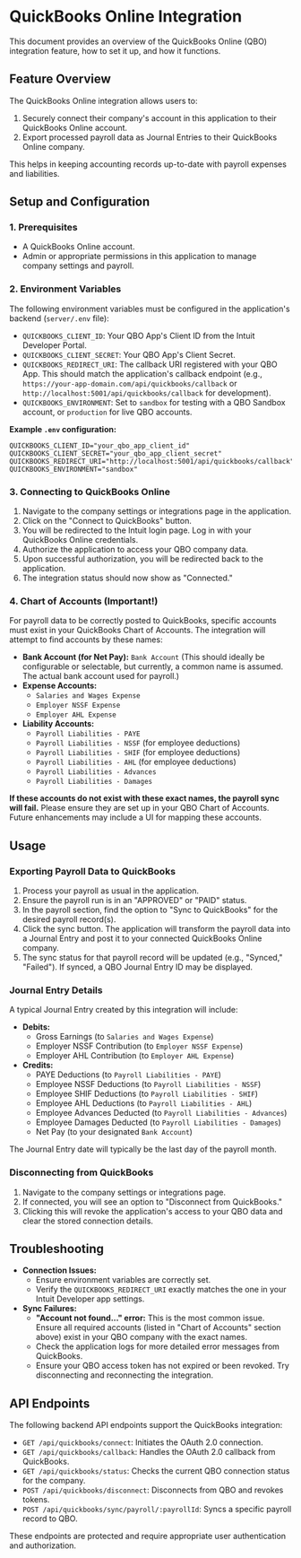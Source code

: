 # QuickBooks Online Integration

This document provides an overview of the QuickBooks Online (QBO) integration feature, how to set it up, and how it functions.

## Feature Overview

The QuickBooks Online integration allows users to:
1.  Securely connect their company's account in this application to their QuickBooks Online account.
2.  Export processed payroll data as Journal Entries to their QuickBooks Online company.

This helps in keeping accounting records up-to-date with payroll expenses and liabilities.

## Setup and Configuration

### 1. Prerequisites

*   A QuickBooks Online account.
*   Admin or appropriate permissions in this application to manage company settings and payroll.

### 2. Environment Variables

The following environment variables must be configured in the application's backend (`server/.env` file):

*   `QUICKBOOKS_CLIENT_ID`: Your QBO App's Client ID from the Intuit Developer Portal.
*   `QUICKBOOKS_CLIENT_SECRET`: Your QBO App's Client Secret.
*   `QUICKBOOKS_REDIRECT_URI`: The callback URI registered with your QBO App. This should match the application's callback endpoint (e.g., `https://your-app-domain.com/api/quickbooks/callback` or `http://localhost:5001/api/quickbooks/callback` for development).
*   `QUICKBOOKS_ENVIRONMENT`: Set to `sandbox` for testing with a QBO Sandbox account, or `production` for live QBO accounts.

**Example `.env` configuration:**
```dotenv
QUICKBOOKS_CLIENT_ID="your_qbo_app_client_id"
QUICKBOOKS_CLIENT_SECRET="your_qbo_app_client_secret"
QUICKBOOKS_REDIRECT_URI="http://localhost:5001/api/quickbooks/callback"
QUICKBOOKS_ENVIRONMENT="sandbox"
```

### 3. Connecting to QuickBooks Online

1.  Navigate to the company settings or integrations page in the application.
2.  Click on the "Connect to QuickBooks" button.
3.  You will be redirected to the Intuit login page. Log in with your QuickBooks Online credentials.
4.  Authorize the application to access your QBO company data.
5.  Upon successful authorization, you will be redirected back to the application.
6.  The integration status should now show as "Connected."

### 4. Chart of Accounts (Important!)

For payroll data to be correctly posted to QuickBooks, specific accounts must exist in your QuickBooks Chart of Accounts. The integration will attempt to find accounts by these names:

*   **Bank Account (for Net Pay):** `Bank Account` (This should ideally be configurable or selectable, but currently, a common name is assumed. The actual bank account used for payroll.)
*   **Expense Accounts:**
    *   `Salaries and Wages Expense`
    *   `Employer NSSF Expense`
    *   `Employer AHL Expense`
*   **Liability Accounts:**
    *   `Payroll Liabilities - PAYE`
    *   `Payroll Liabilities - NSSF` (for employee deductions)
    *   `Payroll Liabilities - SHIF` (for employee deductions)
    *   `Payroll Liabilities - AHL` (for employee deductions)
    *   `Payroll Liabilities - Advances`
    *   `Payroll Liabilities - Damages`

**If these accounts do not exist with these exact names, the payroll sync will fail.** Please ensure they are set up in your QBO Chart of Accounts. Future enhancements may include a UI for mapping these accounts.

## Usage

### Exporting Payroll Data to QuickBooks

1.  Process your payroll as usual in the application.
2.  Ensure the payroll run is in an "APPROVED" or "PAID" status.
3.  In the payroll section, find the option to "Sync to QuickBooks" for the desired payroll record(s).
4.  Click the sync button. The application will transform the payroll data into a Journal Entry and post it to your connected QuickBooks Online company.
5.  The sync status for that payroll record will be updated (e.g., "Synced," "Failed"). If synced, a QBO Journal Entry ID may be displayed.

### Journal Entry Details

A typical Journal Entry created by this integration will include:

*   **Debits:**
    *   Gross Earnings (to `Salaries and Wages Expense`)
    *   Employer NSSF Contribution (to `Employer NSSF Expense`)
    *   Employer AHL Contribution (to `Employer AHL Expense`)
*   **Credits:**
    *   PAYE Deductions (to `Payroll Liabilities - PAYE`)
    *   Employee NSSF Deductions (to `Payroll Liabilities - NSSF`)
    *   Employee SHIF Deductions (to `Payroll Liabilities - SHIF`)
    *   Employee AHL Deductions (to `Payroll Liabilities - AHL`)
    *   Employee Advances Deducted (to `Payroll Liabilities - Advances`)
    *   Employee Damages Deducted (to `Payroll Liabilities - Damages`)
    *   Net Pay (to your designated `Bank Account`)

The Journal Entry date will typically be the last day of the payroll month.

### Disconnecting from QuickBooks

1.  Navigate to the company settings or integrations page.
2.  If connected, you will see an option to "Disconnect from QuickBooks."
3.  Clicking this will revoke the application's access to your QBO data and clear the stored connection details.

## Troubleshooting

*   **Connection Issues:**
    *   Ensure environment variables are correctly set.
    *   Verify the `QUICKBOOKS_REDIRECT_URI` exactly matches the one in your Intuit Developer app settings.
*   **Sync Failures:**
    *   **"Account not found..." error:** This is the most common issue. Ensure all required accounts (listed in "Chart of Accounts" section above) exist in your QBO company with the exact names.
    *   Check the application logs for more detailed error messages from QuickBooks.
    *   Ensure your QBO access token has not expired or been revoked. Try disconnecting and reconnecting the integration.

## API Endpoints

The following backend API endpoints support the QuickBooks integration:

*   `GET /api/quickbooks/connect`: Initiates the OAuth 2.0 connection.
*   `GET /api/quickbooks/callback`: Handles the OAuth 2.0 callback from QuickBooks.
*   `GET /api/quickbooks/status`: Checks the current QBO connection status for the company.
*   `POST /api/quickbooks/disconnect`: Disconnects from QBO and revokes tokens.
*   `POST /api/quickbooks/sync/payroll/:payrollId`: Syncs a specific payroll record to QBO.

These endpoints are protected and require appropriate user authentication and authorization.
